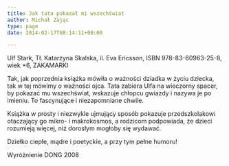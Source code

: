 ```yaml
---
title: Jak tata pokazał mi wszechświat
author: Michał Zając
type: page
date: 2014-02-17T08:14:11+00:00

---
```

Ulf Stark, Tł. Katarzyna Skalska, il. Eva Ericsson, ISBN 978-83-60963-25-8, wiek +6, ZAKAMARKI

Tak, jak poprzednia książka mówiła o ważności dziadka w życiu dziecka, tak w tej mówimy o ważności ojca. Tata zabiera Ulfa na wieczorny spacer, by pokazać mu wszechświat, wskazuje chłopcu gwiazdy i nazywa je po imieniu. To fascynujące i niezapomniane chwile.
   
Książka w prosty i niezwykle ujmujący sposób pokazuje przedszkolakowi otaczający go mikro- i makrokosmos, a rodzicom podpowiada, że dzieci rozumieją więcej, niż dorosłym mogłoby się wydawać.
  
Dziełko ciepłe, mądre i poetyckie, a przy tym pełne humoru!
  
Wyróżnienie DONG 2008